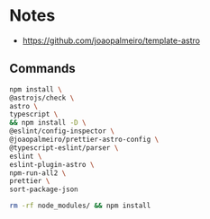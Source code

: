 # Notes

- https://github.com/joaopalmeiro/template-astro

## Commands

```bash
npm install \
@astrojs/check \
astro \
typescript \
&& npm install -D \
@eslint/config-inspector \
@joaopalmeiro/prettier-astro-config \
@typescript-eslint/parser \
eslint \
eslint-plugin-astro \
npm-run-all2 \
prettier \
sort-package-json
```

```bash
rm -rf node_modules/ && npm install
```
